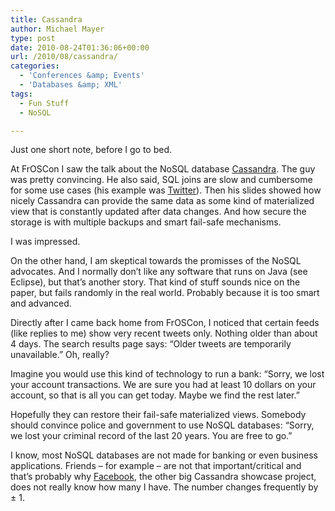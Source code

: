 ```yaml
---
title: Cassandra
author: Michael Mayer
type: post
date: 2010-08-24T01:36:06+00:00
url: /2010/08/cassandra/
categories:
  - 'Conferences &amp; Events'
  - 'Databases &amp; XML'
tags:
  - Fun Stuff
  - NoSQL

---
```

Just one short note, before I go to bed.

At FrOSCon I saw the talk about the NoSQL database [Cassandra][1]. The guy was pretty convincing. He also said, SQL joins are slow and cumbersome for some use cases (his example was [Twitter][2]). Then his slides showed how nicely Cassandra can provide the same data as some kind of materialized view that is constantly updated after data changes. And how secure the storage is with multiple backups and smart fail-safe mechanisms.

I was impressed.

On the other hand, I am skeptical towards the promisses of the NoSQL advocates. And I normally don&#8217;t like any software that runs on Java (see Eclipse), but that&#8217;s another story. That kind of stuff sounds nice on the paper, but fails randomly in the real world. Probably because it is too smart and advanced.

Directly after I came back home from FrOSCon, I noticed that certain feeds (like replies to me) show very recent tweets only. Nothing older than about 4 days. The search results page says: &#8220;Older tweets are temporarily unavailable.&#8221; Oh, really?

Imagine you would use this kind of technology to run a bank: &#8220;Sorry, we lost your account transactions. We are sure you had at least 10 dollars on your account, so that is all you can get today. Maybe we find the rest later.&#8221;

Hopefully they can restore their fail-safe materialized views. Somebody should convince police and government to use NoSQL databases: &#8220;Sorry, we lost your criminal record of the last 20 years. You are free to go.&#8221;

I know, most NoSQL databases are not made for banking or even business applications. Friends &#8211; for example &#8211; are not that important/critical and that&#8217;s probably why [Facebook][3], the other big Cassandra showcase project, does not really know how many I have. The number changes frequently by ± 1.

 [1]: http://cassandra.apache.org/
 [2]: http://twitter.com/lastzero
 [3]: http://www.facebook.com/micha.mayer